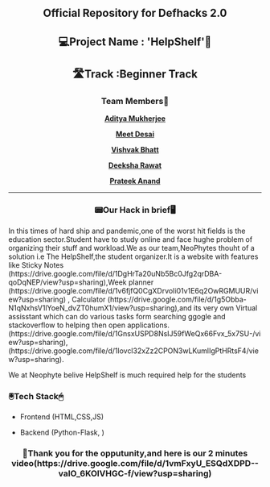 <div align='center'>
  <h2>Official Repository for Defhacks 2.0</h2>
  </div>
 
<div align="center">
  <h2>💻Project Name : 'HelpShelf'📱</h2>
  
  <h2>🛣️Track :Beginner Track</h2>
  
  <h3>Team Members🤝</h3>
  
  <a href="https://github.com/asityamukherjee42"> **Aditya Mukherjee** </a>
  
  <a href="https://github.com/MEETDESAI2509"> **Meet Desai** </a>
  
  <a href="https://github.com/Vishvakb"> **Vishvak Bhatt** </a>
  
   <a href="https://github.com/deeksha7927"> **Deeksha Rawat** </a>
   
   <a href="https://github.com/anandprateek"> **Prateek Anand** </a>
  <hr>

<h3>📟Our Hack in brief🖥️</h3>
  
  </div>
 In this times of hard ship and pandemic,one of the worst hit fields is the education sector.Student have to study online and face hughe problem of organizing their stuff and workload.We as our team,NeoPhytes thouht of a solution i.e The HelpShelf,the student organizer.It is a website with features like Sticky Notes (https://drive.google.com/file/d/1DgHrTa20uNb5Bc0Jfg2qrDBA-qoDqNEP/view?usp=sharing),Week planner  (https://drive.google.com/file/d/1v6fjfQ0CgXDrvoIi01v1E6q2OwRGMUUR/view?usp=sharing) , Calculator (https://drive.google.com/file/d/1g5Obba-N1qNxhsV1lYoeN_dvZT0humX1/view?usp=sharing),and its very own Virtual assisstant which can do various tasks form searching ggogle and stackoverflow to helping then open applications.(https://drive.google.com/file/d/1GnsxUSPD8NsIJ59fWeQx66Fvx_5x7SU-/view?usp=sharing),(https://drive.google.com/file/d/1lovcl32xZz2CPON3wLKumlIgPtHRtsF4/view?usp=sharing).
 
 We at Neophyte belive HelpShelf is much required help for the students
 
 
  <h3> 🖲️Tech Stack🖱</h3>
 
 * Frontend (HTML,CSS,JS)
 
 * Backend (Python-Flask, )
 
 
 <div align="center">
  <h3>📸Thank you for the opputunity,and here is our 2 minutes video(https://drive.google.com/file/d/1vmFxyU_ESQdXDPD--vaIO_6KOlVHGC-f/view?usp=sharing)</h3>
 </div>
 
